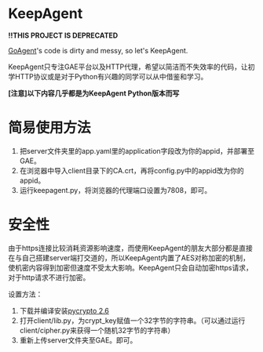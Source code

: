 KeepAgent
=

**!!THIS PROJECT IS DEPRECATED**

[GoAgent](https://github.com/goagent/goagent)'s code is dirty and messy, so let's KeepAgent.

KeepAgent只专注GAE平台以及HTTP代理，希望以简洁而不失效率的代码，让初学HTTP协议或是对于Python有兴趣的同学可以从中借鉴和学习。

**[注意]以下内容几乎都是为KeepAgent Python版本而写**

简易使用方法
==

1. 把server文件夹里的app.yaml里的application字段改为你的appid，并部署至GAE。
1. 在浏览器中导入client目录下的CA.crt，再将config.py中的appid改为你的appid。
1. 运行keepagent.py，将浏览器的代理端口设置为7808，即可。

安全性
===

由于https连接比较消耗资源影响速度，而使用KeepAgent的朋友大部分都是直接在与自己搭建server端打交道的，所以KeepAgent内置了AES对称加密的机制，使机密内容得到加密但速度不受太大影响。KeepAgent只会自动加密https请求，对于http请求不进行加密。

设置方法：

1. 下载并编译安装[pycrypto 2.6](https://www.dlitz.net/software/pycrypto/)
2. 打开client/lib.py，为crypt_key赋值一个32字节的字符串。（可以通过运行client/cipher.py来获得一个随机32字节的字符串）
3. 重新上传server文件夹至GAE。即可。
